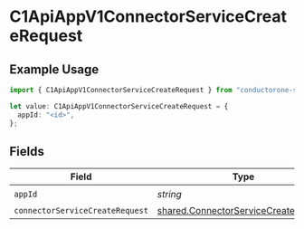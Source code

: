 # C1ApiAppV1ConnectorServiceCreateRequest

## Example Usage

```typescript
import { C1ApiAppV1ConnectorServiceCreateRequest } from "conductorone-sdk-typescript/sdk/models/operations";

let value: C1ApiAppV1ConnectorServiceCreateRequest = {
  appId: "<id>",
};
```

## Fields

| Field                                                                                               | Type                                                                                                | Required                                                                                            | Description                                                                                         |
| --------------------------------------------------------------------------------------------------- | --------------------------------------------------------------------------------------------------- | --------------------------------------------------------------------------------------------------- | --------------------------------------------------------------------------------------------------- |
| `appId`                                                                                             | *string*                                                                                            | :heavy_check_mark:                                                                                  | N/A                                                                                                 |
| `connectorServiceCreateRequest`                                                                     | [shared.ConnectorServiceCreateRequest](../../../sdk/models/shared/connectorservicecreaterequest.md) | :heavy_minus_sign:                                                                                  | N/A                                                                                                 |
